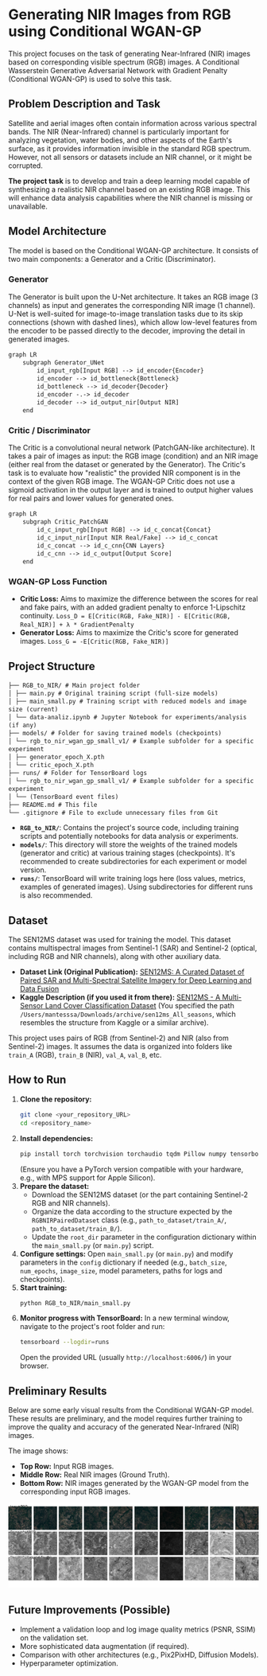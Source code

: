 # Generating NIR Images from RGB using Conditional WGAN-GP

This project focuses on the task of generating Near-Infrared (NIR) images based on corresponding visible spectrum (RGB) images. A Conditional Wasserstein Generative Adversarial Network with Gradient Penalty (Conditional WGAN-GP) is used to solve this task.

## Problem Description and Task

Satellite and aerial images often contain information across various spectral bands. The NIR (Near-Infrared) channel is particularly important for analyzing vegetation, water bodies, and other aspects of the Earth's surface, as it provides information invisible in the standard RGB spectrum. However, not all sensors or datasets include an NIR channel, or it might be corrupted.

**The project task** is to develop and train a deep learning model capable of synthesizing a realistic NIR channel based on an existing RGB image. This will enhance data analysis capabilities where the NIR channel is missing or unavailable.

## Model Architecture

The model is based on the Conditional WGAN-GP architecture. It consists of two main components: a Generator and a Critic (Discriminator).

### Generator

The Generator is built upon the U-Net architecture. It takes an RGB image (3 channels) as input and generates the corresponding NIR image (1 channel). U-Net is well-suited for image-to-image translation tasks due to its skip connections (shown with dashed lines), which allow low-level features from the encoder to be passed directly to the decoder, improving the detail in generated images.

```mermaid
graph LR
    subgraph Generator_UNet
        id_input_rgb[Input RGB] --> id_encoder{Encoder}
        id_encoder --> id_bottleneck{Bottleneck}
        id_bottleneck --> id_decoder{Decoder}
        id_encoder -.-> id_decoder
        id_decoder --> id_output_nir[Output NIR]
    end
```

### Critic / Discriminator

The Critic is a convolutional neural network (PatchGAN-like architecture). It takes a pair of images as input: the RGB image (condition) and an NIR image (either real from the dataset or generated by the Generator). The Critic's task is to evaluate how "realistic" the provided NIR component is in the context of the given RGB image. The WGAN-GP Critic does not use a sigmoid activation in the output layer and is trained to output higher values for real pairs and lower values for generated ones.

```mermaid
graph LR
    subgraph Critic_PatchGAN
        id_c_input_rgb[Input RGB] --> id_c_concat{Concat}
        id_c_input_nir[Input NIR Real/Fake] --> id_c_concat
        id_c_concat --> id_c_cnn{CNN Layers}
        id_c_cnn --> id_c_output[Output Score]
    end
```

### WGAN-GP Loss Function
*   **Critic Loss:** Aims to maximize the difference between the scores for real and fake pairs, with an added gradient penalty to enforce 1-Lipschitz continuity.
    `Loss_D = E[Critic(RGB, Fake_NIR)] - E[Critic(RGB, Real_NIR)] + λ * GradientPenalty`
*   **Generator Loss:** Aims to maximize the Critic's score for generated images.
    `Loss_G = -E[Critic(RGB, Fake_NIR)]`

## Project Structure


```
├── RGB_to_NIR/ # Main project folder
│ ├── main.py # Original training script (full-size models)
│ ├── main_small.py # Training script with reduced models and image size (current)
│ └── data-analiz.ipynb # Jupyter Notebook for experiments/analysis (if any)
├── models/ # Folder for saving trained models (checkpoints)
│ └── rgb_to_nir_wgan_gp_small_v1/ # Example subfolder for a specific experiment
│ ├── generator_epoch_X.pth
│ └── critic_epoch_X.pth
├── runs/ # Folder for TensorBoard logs
│ └── rgb_to_nir_wgan_gp_small_v1/ # Example subfolder for a specific experiment
│ └── (TensorBoard event files)
├── README.md # This file
└── .gitignore # File to exclude unnecessary files from Git

```


*   **`RGB_to_NIR/`**: Contains the project's source code, including training scripts and potentially notebooks for data analysis or experiments.
*   **`models/`**: This directory will store the weights of the trained models (generator and critic) at various training stages (checkpoints). It's recommended to create subdirectories for each experiment or model version.
*   **`runs/`**: TensorBoard will write training logs here (loss values, metrics, examples of generated images). Using subdirectories for different runs is also recommended.

## Dataset

The SEN12MS dataset was used for training the model. This dataset contains multispectral images from Sentinel-1 (SAR) and Sentinel-2 (optical, including RGB and NIR channels), along with other auxiliary data.

*   **Dataset Link (Original Publication):** [SEN12MS: A Curated Dataset of Paired SAR and Multi-Spectral Satellite Imagery for Deep Learning and Data Fusion](https://mediatum.ub.tum.de/1474000)
*   **Kaggle Description (if you used it from there):** [SEN12MS - A Multi-Sensor Land Cover Classification Dataset](https://www.kaggle.com/datasets/nikitarom/sen12ms-a-multi-sensor-land-cover-classification)
    (You specified the path `/Users/mantesssa/Downloads/archive/sen12ms_All_seasons`, which resembles the structure from Kaggle or a similar archive).

This project uses pairs of RGB (from Sentinel-2) and NIR (also from Sentinel-2) images. It assumes the data is organized into folders like `train_A` (RGB), `train_B` (NIR), `val_A`, `val_B`, etc.

## How to Run

1.  **Clone the repository:**
    ```bash
    git clone <your_repository_URL>
    cd <repository_name>
    ```
2.  **Install dependencies:**
    ```bash
    pip install torch torchvision torchaudio tqdm Pillow numpy tensorboard
    ```
    (Ensure you have a PyTorch version compatible with your hardware, e.g., with MPS support for Apple Silicon).
3.  **Prepare the dataset:**
    *   Download the SEN12MS dataset (or the part containing Sentinel-2 RGB and NIR channels).
    *   Organize the data according to the structure expected by the `RGBNIRPairedDataset` class (e.g., `path_to_dataset/train_A/`, `path_to_dataset/train_B/`).
    *   Update the `root_dir` parameter in the configuration dictionary within the `main_small.py` (or `main.py`) script.
4.  **Configure settings:**
    Open `main_small.py` (or `main.py`) and modify parameters in the `config` dictionary if needed (e.g., `batch_size`, `num_epochs`, `image_size`, model parameters, paths for logs and checkpoints).
5.  **Start training:**
    ```bash
    python RGB_to_NIR/main_small.py
    ```
6.  **Monitor progress with TensorBoard:**
    In a new terminal window, navigate to the project's root folder and run:
    ```bash
    tensorboard --logdir=runs
    ```
    Open the provided URL (usually `http://localhost:6006/`) in your browser.

## Preliminary Results

Below are some early visual results from the Conditional WGAN-GP model. These results are preliminary, and the model requires further training to improve the quality and accuracy of the generated Near-Infrared (NIR) images.

The image shows:
*   **Top Row:** Input RGB images.
*   **Middle Row:** Real NIR images (Ground Truth).
*   **Bottom Row:** NIR images generated by the WGAN-GP model from the corresponding input RGB images.

![Evaluation Summary](evaluation_results/rgb_to_nir_small_v1_epoch10_imported_fix/evaluation_summary.png)

## Future Improvements (Possible)

*   Implement a validation loop and log image quality metrics (PSNR, SSIM) on the validation set.
*   More sophisticated data augmentation (if required).
*   Comparison with other architectures (e.g., Pix2PixHD, Diffusion Models).
*   Hyperparameter optimization.
